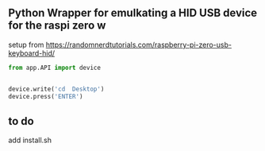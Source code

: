 ## Python Wrapper for emulkating a HID USB device for the raspi zero w

setup from  https://randomnerdtutorials.com/raspberry-pi-zero-usb-keyboard-hid/

```python
from app.API import device


device.write('cd  Desktop')
device.press('ENTER')
```



## to do
add install.sh
